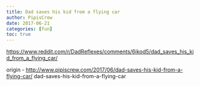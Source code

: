 ```yaml
---
title: Dad saves his kid from a flying car
author: PipisCrew
date: 2017-06-21
categories: [fun]
toc: true
---
```


https://www.reddit.com/r/DadReflexes/comments/6ikod5/dad_saves_his_kid_from_a_flying_car/

origin - http://www.pipiscrew.com/2017/06/dad-saves-his-kid-from-a-flying-car/ dad-saves-his-kid-from-a-flying-car